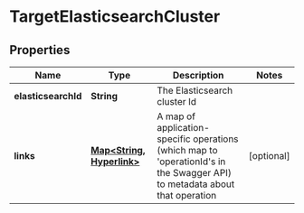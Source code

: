 # TargetElasticsearchCluster

## Properties
Name | Type | Description | Notes
------------ | ------------- | ------------- | -------------
**elasticsearchId** | **String** | The Elasticsearch cluster Id | 
**links** | [**Map&lt;String, Hyperlink&gt;**](Hyperlink.md) | A map of application-specific operations (which map to &#x27;operationId&#x27;s in the Swagger API) to metadata about that operation |  [optional]
